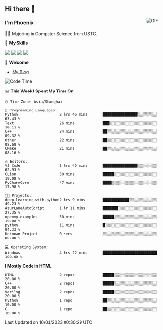 ## Hi there 👋
<img align="right" alt="GIF" src="https://raw.githubusercontent.com/JoeyBling/JoeyBling/master/pic/pusheencode.gif" />

### I'm Phoenix.

👨‍🎓 Majoring in Computer Science from USTC.

🌟 **My Skills**

![](https://img.shields.io/badge/-Python-3e74a2?style=flat-square&logo=Python&logoColor=fff)
![](https://img.shields.io/badge/-C++-9f62a5?style=flat&logo=cplusplus&logoColor=white)
![](https://img.shields.io/badge/-Linux-185886?style=flat-square&logo=Linux&logoColor=fff)
![](https://img.shields.io/badge/-Rust-ff4136?style=flat-square&logo=Rust&logoColor=fff)

💬 **Welcome**

- [My Blog](https://ysy-phoenix.github.io/)

<!--START_SECTION:waka-->
![Code Time](http://img.shields.io/badge/Code%20Time-3%20hrs%2043%20mins-blue)

📊 **This Week I Spent My Time On** 

```text
🕑︎ Time Zone: Asia/Shanghai

💬 Programming Languages: 
Python                   2 hrs 46 mins       ████████████████░░░░░░░░░   63.43 % 
Text                     26 mins             ███░░░░░░░░░░░░░░░░░░░░░░   10.11 % 
C++                      24 mins             ██░░░░░░░░░░░░░░░░░░░░░░░   09.32 % 
Other                    22 mins             ██░░░░░░░░░░░░░░░░░░░░░░░   08.68 % 
CMake                    21 mins             ██░░░░░░░░░░░░░░░░░░░░░░░   08.16 % 

🔥 Editors: 
VS Code                  2 hrs 45 mins       ████████████████░░░░░░░░░   62.93 % 
CLion                    50 mins             █████░░░░░░░░░░░░░░░░░░░░   19.08 % 
PyCharmCore              47 mins             ████░░░░░░░░░░░░░░░░░░░░░   17.98 % 

🐱‍💻 Projects: 
deep-learning-with-python2 hrs 9 mins        ████████████░░░░░░░░░░░░░   49.23 % 
AzurLaneAutoScript       1 hr 11 mins        ███████░░░░░░░░░░░░░░░░░░   27.35 % 
openmp-examples          50 mins             █████░░░░░░░░░░░░░░░░░░░░   19.08 % 
python                   11 mins             █░░░░░░░░░░░░░░░░░░░░░░░░   04.33 % 
Unknown Project          0 secs              ░░░░░░░░░░░░░░░░░░░░░░░░░   00.00 % 

💻 Operating System: 
Windows                  4 hrs 22 mins       █████████████████████████   100.00 % 
```

**I Mostly Code in HTML** 

```text
HTML                     2 repos             █████░░░░░░░░░░░░░░░░░░░░   20.00 % 
C++                      2 repos             █████░░░░░░░░░░░░░░░░░░░░   20.00 % 
Verilog                  2 repos             █████░░░░░░░░░░░░░░░░░░░░   20.00 % 
Python                   1 repo              ██░░░░░░░░░░░░░░░░░░░░░░░   10.00 % 
C                        1 repo              ██░░░░░░░░░░░░░░░░░░░░░░░   10.00 % 
```




 Last Updated on 16/03/2023 00:30:29 UTC
<!--END_SECTION:waka-->

<!--
**ysy-phoenix/ysy-phoenix** is a ✨ _special_ ✨ repository because its `README.md` (this file) appears on your GitHub profile.

Here are some ideas to get you started:

- 🔭 I’m currently working on ...
- 🌱 I’m currently learning ...
- 👯 I’m looking to collaborate on ...
- 🤔 I’m looking for help with ...
- 💬 Ask me about ...
- 📫 How to reach me: ...
- 😄 Pronouns: ...
- ⚡ Fun fact: ...
-->
